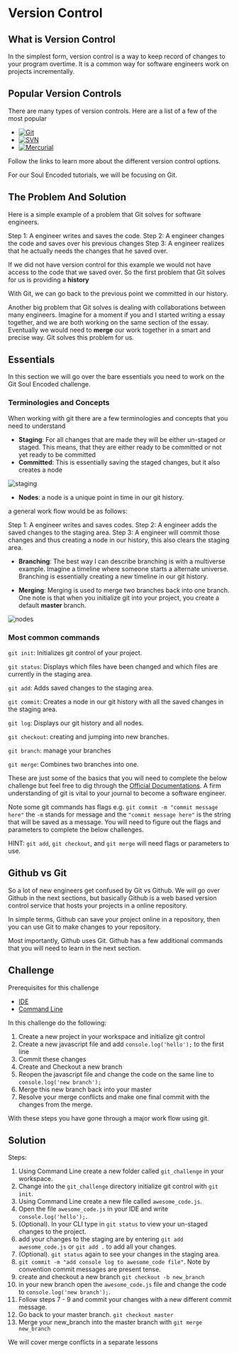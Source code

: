 # Version Control

## What is Version Control
In the simplest form, version control is a way to keep record of changes to your program overtime. It is a common way for software engineers work on projects incrementally.

## Popular Version Controls
There are many types of version controls. Here are a list of a few of the most popular

- [![Git](assets/git.png)](https://en.wikipedia.org/wiki/Git)
- [![SVN](assets/svn.png)](https://en.wikipedia.org/wiki/Apache_Subversion)
- [![Mercurial](assets/mercurial.jpeg)](https://en.wikipedia.org/wiki/Mercurial)

Follow the links to learn more about the different version control options.

For our Soul Encoded tutorials, we will be focusing on Git.

## The Problem And Solution
Here is a simple example of a problem that Git solves for software engineers.

Step 1: A engineer writes and saves the code.
Step 2: A engineer changes the code and saves over his previous changes
Step 3: A engineer realizes that he actually needs the changes that he saved over.

If we did not have version control for this example we would not have access to the code that we saved over.
So the first problem that Git solves for us is providing a **history**

With Git, we can go back to the previous point we committed in our history.

Another big problem that Git solves is dealing with collaborations between many engineers. Imagine for a moment if you and I started writing a essay together, and we are both working on the same section of the essay. Eventually we would need to **merge** our work together in a smart and precise way. Git solves this problem for us.

## Essentials

In this section we will go over the bare essentials you need to work on the Git Soul Encoded challenge.

### Terminologies and Concepts

When working with git there are a few terminologies and concepts that you need to understand

- **Staging**: For all changes that are made they will be either un-staged or staged. This means, that they are either ready to be committed or not yet ready to be committed
- **Committed**: This is essentially saving the staged changes, but it also creates a node

![staging](assets/stage.png)

- **Nodes**: a node is a unique point in time in our git history.  

a general work flow would be as follows:

Step 1: A engineer writes and saves codes.
Step 2: A engineer adds the saved changes to the staging area.
Step 3: A engineer will commit those changes and thus creating a node in our history, this also clears the staging area.

- **Branching**: The best way I can describe branching is with a multiverse example. Imagine a timeline where someone starts a alternate universe. Branching is essentially creating a new timeline in our git history.

- **Merging**: Merging is used to merge two branches back into one branch. One note is that when you initialize git into your project, you create a default **master** branch.

![nodes](assets/git-nodes.png)

### Most common commands
`git init`: Initializes git control of your project.

`git status`: Displays which files have been changed and which files are currently in the staging area.

`git add`: Adds saved changes to the staging area.

`git commit`: Creates a node in our git history with all the saved changes in the staging area.

`git log`: Displays our git history and all nodes.

`git checkout`: creating and jumping into new branches.

`git branch`: manage your branches

`git merge`: Combines two branches into one.

These are just some of the basics that you will need to complete the below challenge but feel free to dig through the [Official Documentations](https://git-scm.com/doc). A firm understanding of git is vital to your journal to become a software engineer.

Note some git commands has flags e.g. `git commit -m "commit message here"` the `-m` stands for message and the `"commit message here"` is the string that will be saved as a message. You will need to figure out the flags and parameters to complete the below challenges.

HINT: `git add`, `git checkout`, and `git merge` will need flags or parameters to use.

## Github vs Git
So a lot of new engineers get confused by Git vs Github. We will go over Github in the next sections, but basically Github is a web based version control service that hosts your projects in a online repository.

In simple terms, Github can save your project online in a repository, then you can use Git to make changes to your repository.

Most importantly, Github uses Git. Github has a few additional commands that you will need to learn in the next section.

## Challenge

Prerequisites for this challenge
- [IDE](https://github.com/SoulEncoded/IDE)
- [Command Line]()

In this challenge do the following:

1. Create a new project in your workspace and initialize git control
2. Create a new javascript file and add `console.log('hello');` to the first line
3. Commit these changes
4. Create and Checkout a new branch
5. Reopen the javascript file and change the code on the same line to `console.log('new branch');`
6. Merge this new branch back into your master
7. Resolve your merge conflicts and make one final commit with the changes from the merge.

With these steps you have gone through a major work flow using git.

## Solution

Steps:

1. Using Command Line create a new folder called `git_challenge` in your workspace.
2. Change into the `git_challenge` directory initialize git control with `git init`.
3. Using Command Line create a new file called `awesome_code.js`.
5. Open the file `awesome_code.js` in your IDE and write `console.log('hello');`.
6. (Optional). In your CLI type in `git status` to view your un-staged changes to the project.
7. add your changes to the staging are by entering `git add awesome_code.js` or `git add .` to add all your changes.
8. (Optional). `git status` again to see your changes in the staging area.
9. `git commit -m "add console log to awesome_code file"`. Note by convention commit messages are present tense.
10. create and checkout a new branch `git checkout -b new_branch`
11. in your new branch open the `awesome_code.js` file and change the code to `console.log('new branch');`.
12. Follow steps 7 - 9 and commit your changes with a new different commit message.
13. Go back to your master branch. `git checkout master`
14. Merge your new_branch into the master branch with `git merge new_branch`

We will cover merge conflicts in a separate lessons

